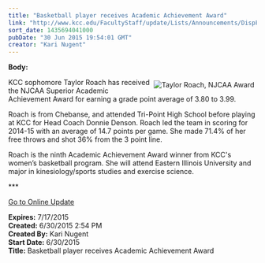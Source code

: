 ```yaml
---
title: "Basketball player receives Academic Achievement Award"
link: "http://www.kcc.edu/FacultyStaff/update/Lists/Announcements/DispForm.aspx?ID=1966"
sort_date: 1435694041000
pubDate: "30 Jun 2015 19:54:01 GMT"
creator: "Kari Nugent"
---
```


<div><b>Body:</b> <div class="ExternalClassECCE99644CDA49CFA9026DEE8E30A277"><p>​<img alt="Taylor Roach, NJCAA Award" src="/FacultyStaff/update/PublishingImages/Taylor_Roach-D3S_6613-web2.jpg" style="float:right;margin:5px" />KCC sophomore Taylor Roach has received the NJCAA Superior Academic Achievement Award for earning a grade point average of 3.80 to 3.99.</p>
<p>Roach is from Chebanse, and attended Tri-Point High School before playing at KCC for Head Coach Donnie Denson. Roach led the team in scoring for 2014-15 with an average of 14.7 points per game. She made 71.4% of her free throws and shot 36% from the 3 point line.</p>
<p>Roach is the ninth Academic Achievement Award winner from KCC's women’s basketball program. She will attend Eastern Illinois University and major in kinesiology/sports studies and exercise science.<br /></p>
<p>***</p>
<p><a href="/update">Go to Online Update</a></p></div></div>
<div><b>Expires:</b> 7/17/2015</div>
<div><b>Created:</b> 6/30/2015 2:54 PM</div>
<div><b>Created By:</b> Kari Nugent</div>
<div><b>Start Date:</b> 6/30/2015</div>
<div><b>Title:</b> Basketball player receives Academic Achievement Award</div>
